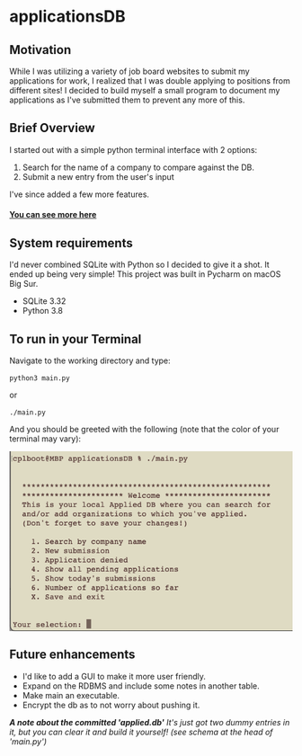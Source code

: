 # applicationsDB

## Motivation
While I was utilizing a variety of job board websites to submit my applications for work, I realized that I was double applying to positions from different sites!  I decided to build myself a small program to document my applications as I've submitted them to prevent any more of this.

## Brief Overview
I started out with a simple python terminal interface with 2 options: 
  1.  Search for the name of a company to compare against the DB. 
  2.  Submit a new entry from the user's input
  
I've since added a few more features.
#### [You can see more here](https://github.com/frgalvan/applicationsDB/wiki)
  

## System requirements
I'd never combined SQLite with Python so I decided to give it a shot. It ended up being very simple! This project was built in Pycharm on macOS Big Sur.
* SQLite 3.32
* Python 3.8


## To run in your Terminal
Navigate to the working directory and type:

```
python3 main.py
```
or 	
```
./main.py 
```

And you should be greeted with the following (note that the color of your terminal may vary):
<p>
  <img src="https://github.com/frgalvan/applicationsDB/blob/main/venv/img.png" width="570px" align="middle"/>
</p>

## Future enhancements
* I'd like to add a GUI to make it more user friendly.
* Expand on the RDBMS and include some notes in another table. 
* Make main an executable.
* Encrypt the db as to not worry about pushing it.

***A note about the committed 'applied.db'***
*It's just got two dummy entries in it, but you can clear it and build it yourself! (see schema at the head of 'main.py')*
